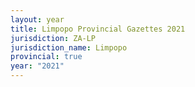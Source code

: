 ```yaml
---
layout: year
title: Limpopo Provincial Gazettes 2021
jurisdiction: ZA-LP
jurisdiction_name: Limpopo
provincial: true
year: "2021"
---
```

